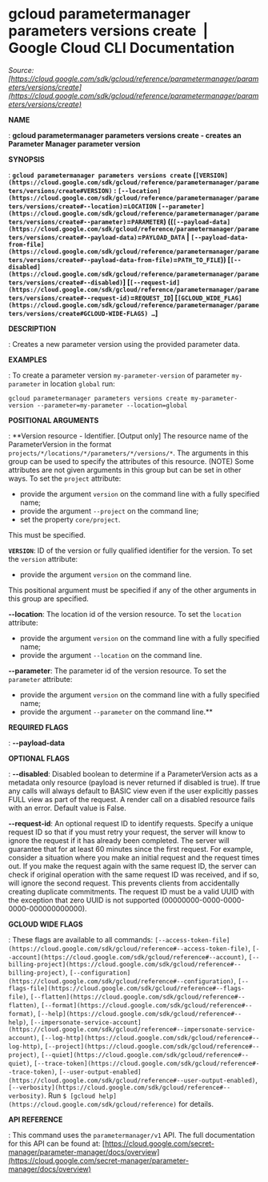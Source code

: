 # gcloud parametermanager parameters versions create  |  Google Cloud CLI Documentation

*Source: [https://cloud.google.com/sdk/gcloud/reference/parametermanager/parameters/versions/create](https://cloud.google.com/sdk/gcloud/reference/parametermanager/parameters/versions/create)*

**NAME**

: **gcloud parametermanager parameters versions create - creates an Parameter Manager parameter version**

**SYNOPSIS**

: **`gcloud parametermanager parameters versions create` (`[VERSION](https://cloud.google.com/sdk/gcloud/reference/parametermanager/parameters/versions/create#VERSION)` : `[--location](https://cloud.google.com/sdk/gcloud/reference/parametermanager/parameters/versions/create#--location)`=`LOCATION` `[--parameter](https://cloud.google.com/sdk/gcloud/reference/parametermanager/parameters/versions/create#--parameter)`=`PARAMETER`) ((`[--payload-data](https://cloud.google.com/sdk/gcloud/reference/parametermanager/parameters/versions/create#--payload-data)`=`PAYLOAD_DATA` | `[--payload-data-from-file](https://cloud.google.com/sdk/gcloud/reference/parametermanager/parameters/versions/create#--payload-data-from-file)`=`PATH_TO_FILE`)) [`[--disabled](https://cloud.google.com/sdk/gcloud/reference/parametermanager/parameters/versions/create#--disabled)`] [`[--request-id](https://cloud.google.com/sdk/gcloud/reference/parametermanager/parameters/versions/create#--request-id)`=`REQUEST_ID`] [`[GCLOUD_WIDE_FLAG](https://cloud.google.com/sdk/gcloud/reference/parametermanager/parameters/versions/create#GCLOUD-WIDE-FLAGS) …`]**

**DESCRIPTION**

: Creates a new parameter version using the provided parameter data.

**EXAMPLES**

: To create a parameter version `my-parameter-version` of parameter
`my-parameter` in location `global` run:

```
gcloud parametermanager parameters versions create my-parameter-version --parameter=my-parameter --location=global
```

**POSITIONAL ARGUMENTS**

: **Version resource - Identifier. [Output only] The resource name of the
ParameterVersion in the format
`projects/*/locations/*/parameters/*/versions/*`. The arguments in
this group can be used to specify the attributes of this resource. (NOTE) Some
attributes are not given arguments in this group but can be set in other ways.
To set the `project` attribute:

- provide the argument `version` on the command line with a fully
specified name;
- provide the argument `--project` on the command line;
- set the property `core/project`.

This must be specified.

**`VERSION`**:
ID of the version or fully qualified identifier for the version.
To set the `version` attribute:

- provide the argument `version` on the command line.

This positional argument must be specified if any of the other arguments in this
group are specified.

**--location**:
The location id of the version resource.
To set the `location` attribute:

- provide the argument `version` on the command line with a fully
specified name;
- provide the argument `--location` on the command line.

**--parameter**:
The parameter id of the version resource.
To set the `parameter` attribute:

- provide the argument `version` on the command line with a fully
specified name;
- provide the argument `--parameter` on the command line.**

**REQUIRED FLAGS**

: **--payload-data**

**OPTIONAL FLAGS**

: **--disabled**:
Disabled boolean to determine if a ParameterVersion acts as a metadata only
resource (payload is never returned if disabled is true). If true any calls will
always default to BASIC view even if the user explicitly passes FULL view as
part of the request. A render call on a disabled resource fails with an error.
Default value is False.

**--request-id**:
An optional request ID to identify requests. Specify a unique request ID so that
if you must retry your request, the server will know to ignore the request if it
has already been completed. The server will guarantee that for at least 60
minutes since the first request.
For example, consider a situation where you make an initial request and the
request times out. If you make the request again with the same request ID, the
server can check if original operation with the same request ID was received,
and if so, will ignore the second request. This prevents clients from
accidentally creating duplicate commitments.
The request ID must be a valid UUID with the exception that zero UUID is not
supported (00000000-0000-0000-0000-000000000000).

**GCLOUD WIDE FLAGS**

: These flags are available to all commands: `[--access-token-file](https://cloud.google.com/sdk/gcloud/reference#--access-token-file)`,
`[--account](https://cloud.google.com/sdk/gcloud/reference#--account)`, `[--billing-project](https://cloud.google.com/sdk/gcloud/reference#--billing-project)`,
`[--configuration](https://cloud.google.com/sdk/gcloud/reference#--configuration)`,
`[--flags-file](https://cloud.google.com/sdk/gcloud/reference#--flags-file)`,
`[--flatten](https://cloud.google.com/sdk/gcloud/reference#--flatten)`, `[--format](https://cloud.google.com/sdk/gcloud/reference#--format)`, `[--help](https://cloud.google.com/sdk/gcloud/reference#--help)`, `[--impersonate-service-account](https://cloud.google.com/sdk/gcloud/reference#--impersonate-service-account)`,
`[--log-http](https://cloud.google.com/sdk/gcloud/reference#--log-http)`,
`[--project](https://cloud.google.com/sdk/gcloud/reference#--project)`, `[--quiet](https://cloud.google.com/sdk/gcloud/reference#--quiet)`, `[--trace-token](https://cloud.google.com/sdk/gcloud/reference#--trace-token)`, `[--user-output-enabled](https://cloud.google.com/sdk/gcloud/reference#--user-output-enabled)`,
`[--verbosity](https://cloud.google.com/sdk/gcloud/reference#--verbosity)`.
Run `$ [gcloud help](https://cloud.google.com/sdk/gcloud/reference)` for details.

**API REFERENCE**

: This command uses the `parametermanager/v1` API. The full
documentation for this API can be found at: [https://cloud.google.com/secret-manager/parameter-manager/docs/overview](https://cloud.google.com/secret-manager/parameter-manager/docs/overview)